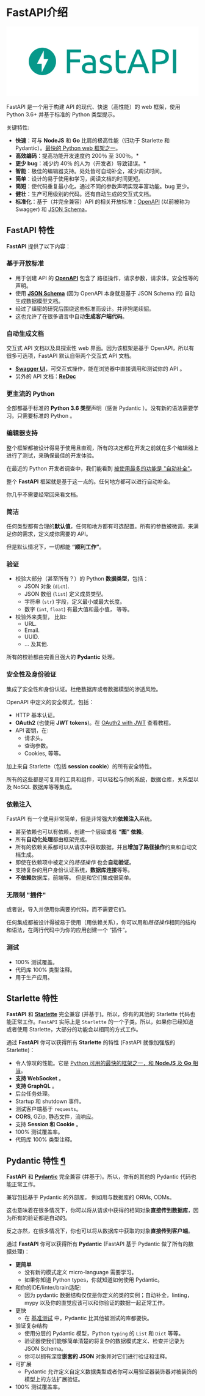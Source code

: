 # FastAPI介绍



![](1FastAPI介绍.assets/logo-teal.png)

FastAPI 是一个用于构建 API 的现代、快速（高性能）的 web 框架，使用 Python 3.6+ 并基于标准的 Python 类型提示。

关键特性:

- **快速**：可与 **NodeJS** 和 **Go** 比肩的极高性能（归功于 Starlette 和 Pydantic）。[最快的 Python web 框架之一](https://fastapi.tiangolo.com/zh/#_11)。
- **高效编码**：提高功能开发速度约 200％ 至 300％。*
- **更少 bug**：减少约 40％ 的人为（开发者）导致错误。*
- **智能**：极佳的编辑器支持。处处皆可自动补全，减少调试时间。
- **简单**：设计的易于使用和学习，阅读文档的时间更短。
- **简短**：使代码重复最小化。通过不同的参数声明实现丰富功能。bug 更少。
- **健壮**：生产可用级别的代码。还有自动生成的交互式文档。
- **标准化**：基于（并完全兼容）API 的相关开放标准：[OpenAPI](https://github.com/OAI/OpenAPI-Specification) (以前被称为 Swagger) 和 [JSON Schema](https://json-schema.org/)。

## FastAPI 特性

**FastAPI** 提供了以下内容：

### 基于开放标准

- 用于创建 API 的 [**OpenAPI**](https://github.com/OAI/OpenAPI-Specification) 包含了 路径操作，请求参数，请求体，安全性等的声明。
- 使用 [**JSON Schema**](https://json-schema.org/) (因为 OpenAPI 本身就是基于 JSON Schema 的) 自动生成数据模型文档。
- 经过了缜密的研究后围绕这些标准而设计。并非狗尾续貂。
- 这也允许了在很多语言中自动**生成客户端代码**。

### 自动生成文档

交互式 API 文档以及具探索性 web 界面。因为该框架是基于 OpenAPI，所以有很多可选项，FastAPI 默认自带两个交互式 API 文档。

- [**Swagger UI**](https://github.com/swagger-api/swagger-ui)，可交互式操作，能在浏览器中直接调用和测试你的 API 。
- 另外的 API 文档：[**ReDoc**](https://github.com/Rebilly/ReDoc)

### 更主流的 Python

全部都基于标准的 **Python 3.6 类型**声明（感谢 Pydantic ）。没有新的语法需要学习。只需要标准的 Python 。

### 编辑器支持

整个框架都被设计得易于使用且直观，所有的决定都在开发之前就在多个编辑器上进行了测试，来确保最佳的开发体验。

在最近的 Python 开发者调查中，我们能看到 [被使用最多的功能是 "自动补全"](https://www.jetbrains.com/research/python-developers-survey-2017/#tools-and-features)。

整个 **FastAPI** 框架就是基于这一点的。任何地方都可以进行自动补全。

你几乎不需要经常回来看文档。

### 简洁

任何类型都有合理的**默认值**，任何和地方都有可选配置。所有的参数被微调，来满足你的需求，定义成你需要的 API。

但是默认情况下，一切都能 **“顺利工作”**。

### 验证 

- 校验大部分（甚至所有？）的 Python **数据类型**，包括：
  - JSON 对象 (`dict`).
  - JSON 数组 (`list`) 定义成员类型。
  - 字符串 (`str`) 字段，定义最小或最大长度。
  - 数字 (`int`, `float`) 有最大值和最小值， 等等。
- 校验外来类型， 比如:
  - URL.
  - Email.
  - UUID.
  - ... 及其他.

所有的校验都由完善且强大的 **Pydantic** 处理。

### 安全性及身份验证

集成了安全性和身份认证。杜绝数据库或者数据模型的渗透风险。

OpenAPI 中定义的安全模式，包括：

- HTTP 基本认证。
- **OAuth2** (也使用 **JWT tokens**)。在 [OAuth2 with JWT](https://fastapi.tiangolo.com/zh/tutorial/security/oauth2-jwt/) 查看教程。
- API 密钥，在:
  - 请求头。
  - 查询参数。
  - Cookies, 等等。

加上来自 Starlette（包括 **session cookie**）的所有安全特性。

所有的这些都是可复用的工具和组件，可以轻松与你的系统，数据仓库，关系型以及 NoSQL 数据库等等集成。

### 依赖注入

FastAPI 有一个使用非常简单，但是非常强大的**依赖注入**系统。

- 甚至依赖也可以有依赖，创建一个层级或者 **“图” 依赖**。
- 所有**自动化处理**都由框架完成。
- 所有的依赖关系都可以从请求中获取数据，并且**增加了路径操作**约束和自动文档生成。
- 即使在依赖项中被定义的*路径操作* 也会**自动验证**。
- 支持复杂的用户身份认证系统，**数据库连接**等等。
- **不依赖**数据库，前端等。 但是和它们集成很简单。

### 无限制 "插件"

或者说，导入并使用你需要的代码，而不需要它们。

任何集成都被设计得被易于使用（用依赖关系），你可以用和*路径操作*相同的结构和语法，在两行代码中为你的应用创建一个 “插件”。

### 测试 

- 100% 测试覆盖。
- 代码库 100% 类型注释。
- 用于生产应用。

## Starlette 特性

**FastAPI** 和 [**Starlette**](https://www.starlette.io/) 完全兼容 (并基于)。所以，你有的其他的 Starlette 代码也能正常工作。`FastAPI` 实际上是 `Starlette` 的一个子类。所以，如果你已经知道或者使用 Starlette，大部分的功能会以相同的方式工作。

通过 **FastAPI** 你可以获得所有 **Starlette** 的特性 (FastAPI 就像加强版的 Starlette)：

- 令人惊叹的性能。它是 [Python 可用的最快的框架之一，和 **NodeJS** 及 **Go** 相当](https://github.com/encode/starlette#performance)。
- **支持 WebSocket** 。
- **支持 GraphQL** 。
- 后台任务处理。
- Startup 和 shutdown 事件。
- 测试客户端基于 `requests`。
- **CORS**, GZip, 静态文件，流响应。
- 支持 **Session 和 Cookie** 。
- 100% 测试覆盖率。
- 代码库 100% 类型注释。

## Pydantic 特性 [¶](https://fastapi.tiangolo.com/zh/features/#pydantic)

**FastAPI** 和 [**Pydantic**](https://pydantic-docs.helpmanual.io/) 完全兼容 (并基于)。所以，你有的其他的 Pydantic 代码也能正常工作。

兼容包括基于 Pydantic 的外部库， 例如用与数据库的 ORMs, ODMs。

这也意味着在很多情况下，你可以将从请求中获得的相同对象**直接传到数据库**，因为所有的验证都是自动的。

反之亦然，在很多情况下，你也可以将从数据库中获取的对象**直接传到客户端**。

通过 **FastAPI** 你可以获得所有 **Pydantic** (FastAPI 基于 Pydantic 做了所有的数据处理)：

- **更简单**
  - 没有新的模式定义 micro-language 需要学习。
  - 如果你知道 Python types，你就知道如何使用 Pydantic。
- 和你的IDE/linter/brain适配:
  - 因为 pydantic 数据结构仅仅是你定义的类的实例；自动补全，linting，mypy 以及你的直觉应该可以和你验证的数据一起正常工作。
- 更快
  - 在 [基准测试](https://pydantic-docs.helpmanual.io/#benchmarks-tag) 中，Pydantic 比其他被测试的库都要快。
- 验证复杂结构
  - 使用分层的 Pydantic 模型，Python `typing` 的 `List` 和 `Dict` 等等。
  - 验证器使我们能够简单清楚的将复杂的数据模式定义、检查并记录为 JSON Schema。
  - 你可以拥有深度**嵌套的 JSON** 对象并对它们进行验证和注释。
- 可扩展
  - Pydantic 允许定义自定义数据类型或者你可以用验证器装饰器对被装饰的模型上的方法扩展验证。
- 100% 测试覆盖率。
